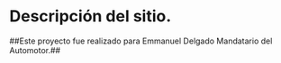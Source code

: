 <h1>Descripción del sitio.</h1>

##Este proyecto fue realizado para Emmanuel Delgado Mandatario del Automotor.##

